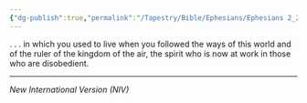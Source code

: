 ```yaml
---
{"dg-publish":true,"permalink":"/Tapestry/Bible/Ephesians/Ephesians 2_2/","title":"Ephesians 2:2","hide":true,"tags":["bible-verse","bible-verse"],"dgHomeLink":true,"dgShowLocalGraph":true,"dgEnableSearch":true}
---
```



. . . in which you used to live when you followed the ways of this world and of the ruler of the kingdom of the air, the spirit who is now at work in those who are disobedient.

---
*New International Version (NIV)*